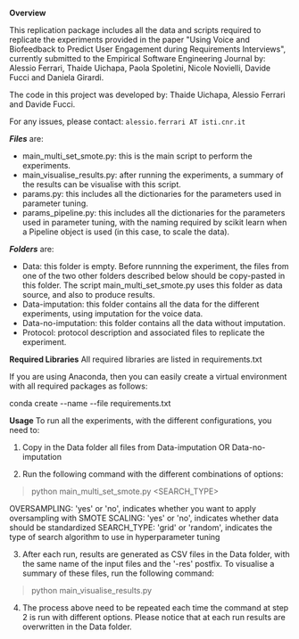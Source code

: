 **Overview**

This replication package includes all the data and scripts
required to replicate the experiments provided in the paper
"Using Voice and Biofeedback to Predict User Engagement during 
Requirements Interviews", currently submitted to 
the Empirical Software Engineering Journal by: Alessio Ferrari, 
Thaide Uichapa, Paola Spoletini, Nicole Novielli, Davide Fucci and Daniela Girardi.

The code in this project was developed by: Thaide Uichapa, Alessio Ferrari and Davide Fucci. 

For any issues, please contact: `alessio.ferrari AT isti.cnr.it`

**_Files_** are:

- main_multi_set_smote.py: this is the main script to perform the experiments.
- main_visualise_results.py: after running the experiments, a summary of the results
can be visualise with this script. 
- params.py: this includes all the dictionaries for the parameters used in parameter tuning.
- params_pipeline.py: this includes all the dictionaries for the parameters used in parameter tuning, 
with the naming required by scikit learn when a Pipeline object is used (in this case, to scale the data). 

**_Folders_** are:
- Data: this folder is empty. Before runnning the experiment, the files from one of the 
two other folders described below should be copy-pasted in this folder. The script
main_multi_set_smote.py uses this folder as data source, and also to produce results.
- Data-imputation: this folder contains all the data for the different experiments, 
using imputation for the voice data. 
- Data-no-imputation: this folder contains all the data without imputation.
- Protocol: protocol description and associated files to replicate the experiment.

**Required Libraries**
All required libraries are listed in requirements.txt

If you are using Anaconda, then you can easily create a virtual environment
with all required packages as follows:

conda create --name <env> --file requirements.txt

**Usage**
To run all the experiments, with the different configurations, you need to:

1. Copy in the Data folder all files from Data-imputation OR Data-no-imputation
 
2. Run the following command with the different combinations of options:

> python main_multi_set_smote.py <OVERSAMPLING> <SCALING> <SEARCH_TYPE>

OVERSAMPLING: 'yes' or 'no', indicates whether you want to apply oversampling with SMOTE
SCALING: 'yes' or 'no', indicates whether data should be standardized
SEARCH_TYPE: 'grid' or 'random', indicates the type of search algorithm to use in hyperparameter tuning

3. After each run, results are generated as CSV files in the Data folder, with the 
same name of the input files and the '-res' postfix. To visualise a summary of these files,
run the following command:

> python main_visualise_results.py

4. The process above need to be repeated each time the command at step 2 is run with
different options. Please notice that at each run results are overwritten in the Data folder.  



